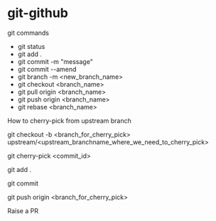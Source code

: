 # git-github

git commands
* git status
* git add .
* git commit -m "message"
* git commit --amend
* git branch -m <new_branch_name>
* git checkout <branch_name>
* git pull origin <branch_name>
* git push origin <branch_name>
* git rebase <branch_name>


How to cherry-pick from upstream branch

git checkout -b <branch_for_cherry_pick> upstream/<upstream_branchname_where_we_need_to_cherry_pick>

git cherry-pick <commit_id> 

git add .

git commit 

git push origin <branch_for_cherry_pick>

Raise a PR
